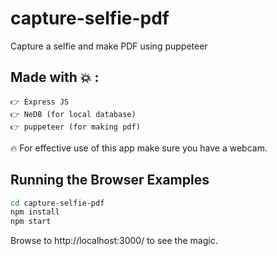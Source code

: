 # capture-selfie-pdf
Capture a selfie and make PDF using puppeteer

 ## Made with 💥 :
 ```
👉 Express JS
👉 NeDB (for local database)
👉 puppeteer (for making pdf)
```

 🔥 For effective use of this app make sure you have a webcam.

## Running the Browser Examples

``` bash
cd capture-selfie-pdf
npm install
npm start
```

Browse to http://localhost:3000/ to see the magic.
